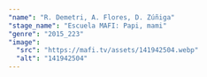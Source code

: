```yaml
---
"name": "R. Demetri, A. Flores, D. Zúñiga"
"stage_name": "Escuela MAFI: Papi, mami"
"genre": "2015_223"
"image":
  "src": "https://mafi.tv/assets/141942504.webp"
  "alt": "141942504"
---
```

